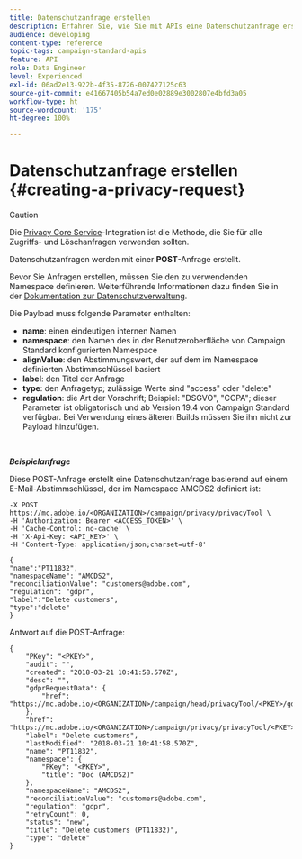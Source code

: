 ```yaml
---
title: Datenschutzanfrage erstellen
description: Erfahren Sie, wie Sie mit APIs eine Datenschutzanfrage erstellen können.
audience: developing
content-type: reference
topic-tags: campaign-standard-apis
feature: API
role: Data Engineer
level: Experienced
exl-id: 06ad2e13-922b-4f35-8726-007427125c63
source-git-commit: e41667405b54a7ed0e02889e3002807e4bfd3a05
workflow-type: ht
source-wordcount: '175'
ht-degree: 100%

---
```


# Datenschutzanfrage erstellen {#creating-a-privacy-request}

>[!CAUTION]
>
>Die [Privacy Core Service](https://adobe.io/apis/cloudplatform/gdpr.html)-Integration ist die Methode, die Sie für alle Zugriffs- und Löschanfragen verwenden sollten. <!--Starting 19.4, the use of the Campaign API and interface for access and delete requests is deprecated. For more on Campaign Standard deprecated and removed features, refer to [this page](../../rn/using/deprecated-features.md).-->

Datenschutzanfragen werden mit einer **POST**-Anfrage erstellt.

Bevor Sie Anfragen erstellen, müssen Sie den zu verwendenden Namespace definieren. Weiterführende Informationen dazu finden Sie in der [Dokumentation zur Datenschutzverwaltung](../../start/using/privacy-requests.md).

Die Payload muss folgende Parameter enthalten:

* **name**: einen eindeutigen internen Namen
* **namespace**: den Namen des in der Benutzeroberfläche von Campaign Standard konfigurierten Namespace
* **alignValue**: den Abstimmungswert, der auf dem im Namespace definierten Abstimmschlüssel basiert
* **label**: den Titel der Anfrage
* **type**: den Anfragetyp; zulässige Werte sind &quot;access&quot; oder &quot;delete&quot;
* **regulation**: die Art der Vorschrift; Beispiel: &quot;DSGVO&quot;, &quot;CCPA&quot;; dieser Parameter ist obligatorisch und ab Version 19.4 von Campaign Standard verfügbar. Bei Verwendung eines älteren Builds müssen Sie ihn nicht zur Payload hinzufügen.

<br/>

***Beispielanfrage***

Diese POST-Anfrage erstellt eine Datenschutzanfrage basierend auf einem E-Mail-Abstimmschlüssel, der im Namespace AMCDS2 definiert ist:

```
-X POST https://mc.adobe.io/<ORGANIZATION>/campaign/privacy/privacyTool \
-H 'Authorization: Bearer <ACCESS_TOKEN>' \
-H 'Cache-Control: no-cache' \
-H 'X-Api-Key: <API_KEY>' \
-H 'Content-Type: application/json;charset=utf-8'

{
"name":"PT11832",
"namespaceName": "AMCDS2",
"reconciliationValue": "customers@adobe.com",
"regulation": "gdpr",
"label":"Delete customers",
"type":"delete"
}
```

Antwort auf die POST-Anfrage:

```
{
    "PKey": "<PKEY>",
    "audit": "",
    "created": "2018-03-21 10:41:58.570Z",
    "desc": "",
    "gdprRequestData": {
        "href": "https://mc.adobe.io/<ORGANIZATION>/campaign/head/privacyTool/<PKEY>/gdprRequestData/"
    },
    "href": "https://mc.adobe.io/<ORGANIZATION>/campaign/privacy/privacyTool/<PKEY>",
    "label": "Delete customers",
    "lastModified": "2018-03-21 10:41:58.570Z",
    "name": "PT11832",
    "namespace": {
        "PKey": "<PKEY>",
        "title": "Doc (AMCDS2)"
    },
    "namespaceName": "AMCDS2",
    "reconciliationValue": "customers@adobe.com",
    "regulation": "gdpr",
    "retryCount": 0,
    "status": "new",
    "title": "Delete customers (PT11832)",
    "type": "delete"
}
```
